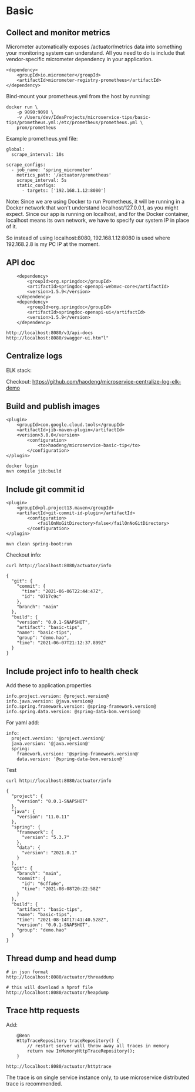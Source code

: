 # Basic
## Collect and monitor metrics
Micrometer automatically exposes /actuator/metrics data into something your monitoring system can understand. 
All you need to do is include that vendor-specific micrometer dependency in your application.

    <dependency>
        <groupId>io.micrometer</groupId>
        <artifactId>micrometer-registry-prometheus</artifactId>
    </dependency>

Bind-mount your prometheus.yml from the host by running:

    docker run \
        -p 9090:9090 \
        -v /Users/dev/IdeaProjects/microservice-tips/basic-tips/prometheus.yml:/etc/prometheus/prometheus.yml \
        prom/prometheus 

Example prometheus.yml file:

    global:
      scrape_interval: 10s
    
    scrape_configs:
      - job_name: 'spring_micrometer'
        metrics_path: '/actuator/prometheus'
        scrape_interval: 5s
        static_configs:
          - targets: ['192.168.1.12:8080'] 
Note: Since we are using Docker to run Prometheus, it will be running in a Docker network that won't understand localhost/127.0.0.1, as you might expect. 
Since our app is running on localhost, and for the Docker container, localhost means its own network, we have to specify our system IP in place of it.

So instead of using localhost:8080, 192.168.1.12:8080 is used where 192.168.2.8 is my PC IP at the moment.

## API doc

        <dependency>
            <groupId>org.springdoc</groupId>
            <artifactId>springdoc-openapi-webmvc-core</artifactId>
            <version>1.5.9</version>
        </dependency>
        <dependency>
            <groupId>org.springdoc</groupId>
            <artifactId>springdoc-openapi-ui</artifactId>
            <version>1.5.9</version>
        </dependency>
            
    http://localhost:8080/v3/api-docs
    http://localhost:8080/swagger-ui.htm"l"

## Centralize logs
ELK stack:

Checkout: https://github.com/haodeng/microservice-centralize-log-elk-demo

## Build and publish images

    <plugin>
        <groupId>com.google.cloud.tools</groupId>
        <artifactId>jib-maven-plugin</artifactId>
        <version>3.0.0</version>
            <configuration>
                <to>haodeng/microservice-basic-tip</to>
            </configuration>
    </plugin>
    
    docker login
    mvn compile jib:build
    
## Include git commit id

    <plugin>
        <groupId>pl.project13.maven</groupId>
        <artifactId>git-commit-id-plugin</artifactId>
            <configuration>
                <failOnNoGitDirectory>false</failOnNoGitDirectory>
            </configuration>
    </plugin>
    
    mvn clean spring-boot:run

Checkout info:

    curl http://localhost:8080/actuator/info
    
    {
      "git": {
        "commit": {
          "time": "2021-06-06T22:44:47Z",
          "id": "07b7c9c"
        },
        "branch": "main"
      },
      "build": {
        "version": "0.0.1-SNAPSHOT",
        "artifact": "basic-tips",
        "name": "basic-tips",
        "group": "demo.hao",
        "time": "2021-06-07T21:12:37.899Z"
      }
    }

## Include project info to health check
Add these to application.properties

    info.project.version: @project.version@
    info.java.version: @java.version@
    info.spring.framework.version: @spring-framework.version@
    info.spring.data.version: @spring-data-bom.version@

For yaml add:

    info:
      project.version: '@project.version@'
      java.version: '@java.version@'
      spring:
        framework.version: '@spring-framework.version@'
        data.version: '@spring-data-bom.version@'

Test

    curl http://localhost:8080/actuator/info   
                   
    {
      "project": {
        "version": "0.0.1-SNAPSHOT"
      },
      "java": {
        "version": "11.0.11"
      },
      "spring": {
        "framework": {
          "version": "5.3.7"
        },
        "data": {
          "version": "2021.0.1"
        }
      },
      "git": {
        "branch": "main",
        "commit": {
          "id": "6cffa6e",
          "time": "2021-08-08T20:22:58Z"
        }
      },
      "build": {
        "artifact": "basic-tips",
        "name": "basic-tips",
        "time": "2021-08-14T17:41:40.528Z",
        "version": "0.0.1-SNAPSHOT",
        "group": "demo.hao"
      }
    }
     
## Thread dump and head dump

    # in json format
    http://localhost:8080/actuator/threaddump
    
    # this will download a hprof file
    http://localhost:8080/actuator/heapdump
    

## Trace http requests
Add:

        @Bean
    	HttpTraceRepository traceRepository() {
    	    // restart server will throw away all traces in memory
    		return new InMemoryHttpTraceRepository();
    	}

    http://localhost:8080/actuator/httptrace

The trace is on single service instance only, to use microservice distributed trace is recommended.
    

    